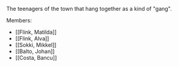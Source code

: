 The teenagers of the town that hang together as a kind of "gang".

Members:
- [[Flink, Matilda]]
- [[Flink, Alva]]
- [[Sokki, Mikkel]]
- [[Balto, Johan]]
- [[Costa, Bancu]]